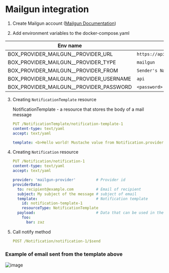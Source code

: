 # Mailgun integration

1) Create Mailgun account ([Mailgun Documentation](https://documentation.mailgun.com/en/latest/))

2) Add environment variables to the docker-compose.yaml

| Env name                | Sample value                      |
| ----------------------- | --------------------------------- |
| BOX_PROVIDER_MAILGUN__PROVIDER_URL | `https://api.mailgun.net/v3/{{DOMAIN}}/messages`     |
| BOX_PROVIDER_MAILGUN__PROVIDER_TYPE | `mailgun`     |                         |
| BOX_PROVIDER_MAILGUN__PROVIDER_FROM | `Sender's Name <noreply@{{DOMAIN}}>`      |
| BOX_PROVIDER_MAILGUN__PROVIDER_USERNAME | `api` | 
| BOX_PROVIDER_MAILGUN__PROVIDER_PASSWORD | `<password>` | 

3) Creating `NotificationTemplate` resource

    NotificationTemplate - a resource that stores the body of a mail message

    ``` yaml
    PUT /NotificationTemplate/notification-template-1
    content-type: text/yaml
    accept: text/yaml
    
    template: <b>Hello world! Mustache value from Notification.providerData.payload - {{foo.bar}}</b>
    ```

4) Creating `Notification` resource

    ``` yaml
    PUT /Notification/notification-1
    content-type: text/yaml
    accept: text/yaml
    
    provider: 'mailgun-provider'         # Provider id
    providerData:
      to: recipient@example.com          # Email of recipient
      subject: My subject of the message # subject of email
      template:                          # Notification template 
        id: notification-template-1
        resourceType: NotificationTemplate
      payload:                           # Data that can be used in the template
        foo:
          bar: zaz
    ```

5) Call notify method

    ``` yaml
    POST /Notification/notification-1/$send
    ```
### Example of email sent from the template above
![image](https://user-images.githubusercontent.com/43318093/186183697-aa0a23d9-0c0e-43a9-9980-a0dd6c170625.png)


